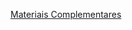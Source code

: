 [Materiais Complementares](https://efficient-sloth-d85.notion.site/Materiais-complementares-d7841615addc4269ba5c5bba12a6edbe)
